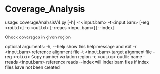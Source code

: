 # Coverage_Analysis

usage: coverageAnalysisV4.py [-h] -r <input.bam> -t <input.bam> [-reg <roi.txt>] -o <out.txt> [-rreads <input.bam>] [--index]

Check coverages in given region

optional arguments:
  -h, --help           show this help message and exit
  -r <input.bam>       reference alignment file
  -t <input.bam>       target alignment file
  -reg <roi.txt>       Copy number variation region
  -o <out.txt>         outfile name
  -rreads <input.bam>  reference reads
  --index              will index bam files if index files have not been created

